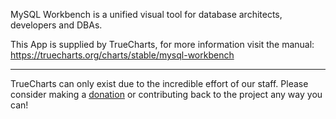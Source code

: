 MySQL Workbench is a unified visual tool for database architects, developers and DBAs.

This App is supplied by TrueCharts, for more information visit the manual: https://truecharts.org/charts/stable/mysql-workbench

---

TrueCharts can only exist due to the incredible effort of our staff.
Please consider making a [donation](https://truecharts.org/docs/about/sponsor) or contributing back to the project any way you can!
